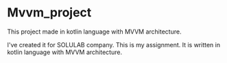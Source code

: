 # Mvvm_project
This project made in kotlin language with MVVM architecture.

I've created it for SOLULAB company. This is my assignment. 
It is written in kotlin language with MVVM architecture.
